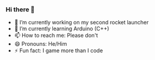 ### Hi there 👋

<!--
**TheAgent-1/TheAgent-1** is a ✨ _special_ ✨ repository because its `README.md` (this file) appears on your GitHub profile.

Here are some ideas to get you started:
-->
- 🔭 I’m currently working on my second rocket launcher
- 🌱 I’m currently learning Arduino (C++)
- 📫 How to reach me: Please don't
- 😄 Pronouns: He/Him
- ⚡ Fun fact: I game more than I code

